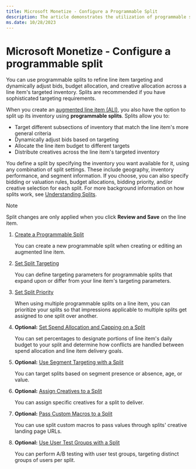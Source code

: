 ```yaml
---
title: Microsoft Monetize - Configure a Programmable Split
description: The article demonstrates the utilization of programmable splits for enhancing line item targeting and dynamically adjusting bids.
ms.date: 10/28/2023
---
```


# Microsoft Monetize - Configure a programmable split

You can use programmable splits to refine line item targeting and dynamically adjust bids, budget allocation, and creative allocation across a line item's targeted inventory. Splits are recommended if you have sophisticated targeting requirements.

When you create an [augmented line item (ALI)](create-an-augmented-line-item-ali.md), you also have the option to split up its inventory using **programmable splits**. Splits allow you to:

- Target different subsections of inventory that match the line item's more general criteria
- Dynamically adjust bids based on targeting
- Allocate the line item budget to different targets
- Distribute creatives across the line item's targeted inventory

You define a split by specifying the inventory you want available for it, using any combination of split settings. These include geography, inventory performance, and segment information. If you choose, you can also specify bidding or valuation rules, budget allocations, bidding priority, and/or creative selection for each split. For more background
information on how splits work, see [Understanding Splits](understanding-splits.md).

> [!NOTE]
> Split changes are only applied when you click **Review and Save** on the line item.

1. [Create a Programmable Split](create-a-programmable-split.md)

    You can create a new programmable split when creating or editing an augmented line item.

1. [Set Split Targeting](set-split-targeting.md)

    You can define targeting parameters for programmable splits that expand upon or differ from your line item's targeting parameters.

1. [Set Split Priority](set-split-priority.md)

    When using multiple programmable splits on a line item, you can    prioritize your splits so that impressions applicable to multiple
    splits get assigned to one split over another.

1. **Optional:** [Set Spend Allocation and Capping on a Split](set-spend-allocation-and-capping-on-a-split.md)

    You can set percentages to designate portions of line item's daily
    budget to your split and determine how conflicts are handled between
    spend allocation and line item delivery goals.

1. **Optional:** [Use Segment Targeting with a Split](use-segment-targeting-with-a-split.md)

   You can target splits based on segment presence or absence, age, or value.

1. **Optional:** [Assign Creatives to a Split](assign-creatives-to-a-split.md)

    You can assign specific creatives for a split to deliver.

1. **Optional:** [Pass Custom Macros to a Split](pass-custom-macros-to-a-split.md)

    You can use split custom macros to pass values through splits' creative landing page URLs.

1. **Optional:** [Use User Test Groups with a Split](use-user-test-groups-with-a-split.md)

    You can perform A/B testing with user test groups, targeting distinct groups of users per split.
